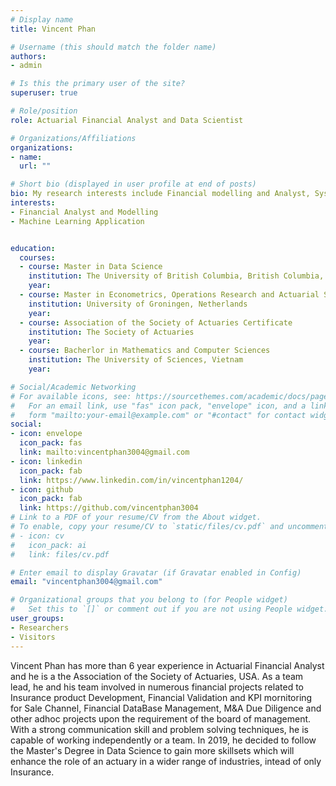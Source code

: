 ```yaml
---
# Display name
title: Vincent Phan

# Username (this should match the folder name)
authors:
- admin

# Is this the primary user of the site?
superuser: true

# Role/position
role: Actuarial Financial Analyst and Data Scientist

# Organizations/Affiliations
organizations:
- name: 
  url: ""

# Short bio (displayed in user profile at end of posts)
bio: My research interests include Financial modelling and Analyst, System Recommendation and Digital Marketing.
interests:
- Financial Analyst and Modelling
- Machine Learning Application


education:
  courses:
  - course: Master in Data Science
    institution: The University of British Columbia, British Columbia, Canada
    year: 
  - course: Master in Econometrics, Operations Research and Actuarial Studies (Huygens Scholarship)  
    institution: University of Groningen, Netherlands
    year: 
  - course: Association of the Society of Actuaries Certificate
    institution: The Society of Actuaries
    year: 
  - course: Bacherlor in Mathematics and Computer Sciences
    institution: The University of Sciences, Vietnam
    year: 

# Social/Academic Networking
# For available icons, see: https://sourcethemes.com/academic/docs/page-builder/#icons
#   For an email link, use "fas" icon pack, "envelope" icon, and a link in the
#   form "mailto:your-email@example.com" or "#contact" for contact widget.
social:
- icon: envelope
  icon_pack: fas
  link: mailto:vincentphan3004@gmail.com 
- icon: linkedin
  icon_pack: fab
  link: https://www.linkedin.com/in/vincentphan1204/
- icon: github
  icon_pack: fab
  link: https://github.com/vincentphan3004
# Link to a PDF of your resume/CV from the About widget.
# To enable, copy your resume/CV to `static/files/cv.pdf` and uncomment the lines below.
# - icon: cv
#   icon_pack: ai
#   link: files/cv.pdf

# Enter email to display Gravatar (if Gravatar enabled in Config)
email: "vincentphan3004@gmail.com"

# Organizational groups that you belong to (for People widget)
#   Set this to `[]` or comment out if you are not using People widget.
user_groups:
- Researchers
- Visitors
---
```


Vincent Phan has more than 6 year experience in Actuarial Financial Analyst and he is a the Association of the Society of Actuaries, USA. As a team lead, he and his team involved in numerous financial projects related to Insurance product Development, Financial Validation and KPI mornitoring for Sale Channel, Financial DataBase Management, M&A Due Diligence and other adhoc projects upon the requirement of the board of management. With a strong communication skill and problem solving techniques, he is capable of working independently or a team. In 2019, he decided to follow the Master's Degree in Data Science to gain more skillsets which will enhance the role of an actuary in a wider range of industries, intead of only Insurance.


